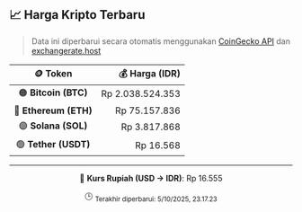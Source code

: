 

<!-- HARGA_KRIPTO -->
## 📈 Harga Kripto Terbaru

> Data ini diperbarui secara otomatis menggunakan [CoinGecko API](https://www.coingecko.com/) dan [exchangerate.host](https://exchangerate.host/)

<div align="center">

| 🪙 Token | 💰 Harga (IDR) |
|:------:|---------------:|
| 🟠 **Bitcoin (BTC)**   | Rp 2.038.524.353 |
| 🔵 **Ethereum (ETH)**  | Rp 75.157.836 |
| 🟣 **Solana (SOL)**    | Rp 3.817.868 |
| 🟢 **Tether (USDT)**   | Rp 16.568 |

---

💱 **Kurs Rupiah (USD → IDR)**: Rp 16.555

🕒 <sub>Terakhir diperbarui: 5/10/2025, 23.17.23</sub>

</div>
<!-- /HARGA_KRIPTO -->